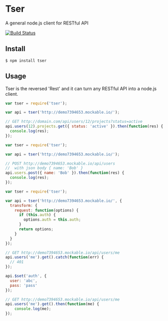 Tser
====

A general node.js client for RESTful API

[![Build Status](https://travis-ci.org/luin/tser.png?branch=master)](https://travis-ci.org/luin/tser)

Install
-------

    $ npm install tser

Usage
-----

Tser is the reversed 'Rest' and it can turn any RESTful API into a node.js client.

```javascript
var tser = require('tser');

var api = tser('http://demo7394653.mockable.io/');

// GET http://domain.com/api/users/12/projects?status=active
api.users(12).projects.get({ status: 'active' }).then(function(res) {
  console.log(res);
});
```

```javascript
var tser = require('tser');

var api = tser('http://demo7394653.mockable.io/');

// POST http://demo7394653.mockable.io/api/users
//  with json body { name: 'Bob' }
api.users.post({ name: 'Bob' }).then(function(res) {
  console.log(res);
});
```

```javascript
var tser = require('tser');

var api = tser('http://demo7394653.mockable.io/', {
  transform: {
    request: function(options) {
      if (this.auth) {
        options.auth = this.auth;
      }
      return options;
    }
  }
});

// GET http://demo7394653.mockable.io/api/users/me
api.users('me').get().catch(function(err) {
  // 401
});

api.$set('auth', {
  user: 'abc',
  pass: 'pass'
});

// GET http://demo7394653.mockable.io/api/users/me
api.users('me').get().then(function(me) {
    console.log(me);
});
```
